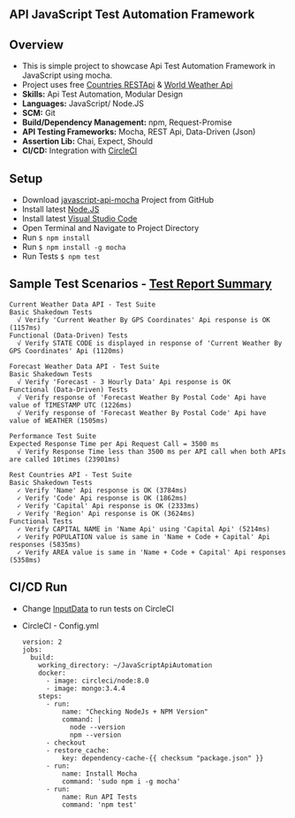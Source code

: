 ## API JavaScript Test Automation Framework


## Overview
* This is simple project to showcase Api Test Automation Framework in JavaScript using mocha.
* Project uses free [Countries RESTApi](http://restcountries.eu) & [World Weather Api](https://www.weatherbit.io/api)
* **Skills:** Api Test Automation, Modular Design
* **Languages:** JavaScript/ Node.JS
* **SCM:** Git
* **Build/Dependency Management:** npm, Request-Promise
* **API Testing Frameworks:** Mocha, REST Api, Data-Driven (Json)
* **Assertion Lib:** Chai, Expect, Should
* **CI/CD:** Integration with [CircleCI](https://circleci.com/gh/irfanalinoor)

## Setup
* Download [javascript-api-mocha](https://github.com/irfanalinoor/javascript-api-mocha) Project from GitHub
* Install latest [Node.JS](https://nodejs.org/en/download/)
* Install latest [Visual Studio Code](https://code.visualstudio.com/download)
* Open Terminal and Navigate to Project Directory
* Run `$ npm install`
* Run `$ npm install -g mocha`
* Run Tests `$ npm test`

## Sample Test Scenarios - [Test Report Summary](http://htmlpreview.github.io/?https://github.com/irfanalinoor/ApiJavaScriptAutomation/blob/master/mochawesome-report/mochawesome.html)

    Current Weather Data API - Test Suite
    Basic Shakedown Tests
      √ Verify 'Current Weather By GPS Coordinates' Api response is OK (1157ms)
    Functional (Data-Driven) Tests
      √ Verify STATE CODE is displayed in response of 'Current Weather By GPS Coordinates' Api (1120ms)

    Forecast Weather Data API - Test Suite
    Basic Shakedown Tests
      √ Verify 'Forecast - 3 Hourly Data' Api response is OK
    Functional (Data-Driven) Tests
      √ Verify response of 'Forecast Weather By Postal Code' Api have value of TIMESTAMP UTC (1226ms)
      √ Verify response of 'Forecast Weather By Postal Code' Api have value of WEATHER (1505ms)

    Performance Test Suite
    Expected Response Time per Api Request Call = 3500 ms
      √ Verify Response Time less than 3500 ms per API call when both APIs are called 10times (23901ms)

    Rest Countries API - Test Suite
    Basic Shakedown Tests
      ✓ Verify 'Name' Api response is OK (3784ms)
      ✓ Verify 'Code' Api response is OK (1862ms)
      ✓ Verify 'Capital' Api response is OK (2333ms)
      ✓ Verify 'Region' Api response is OK (3624ms)
    Functional Tests
      ✓ Verify CAPITAL NAME in 'Name Api' using 'Capital Api' (5214ms)
      ✓ Verify POPULATION value is same in 'Name + Code + Capital' Api responses (5835ms)
      ✓ Verify AREA value is same in 'Name + Code + Capital' Api responses (5358ms)


## CI/CD Run
- Change [InputData](https://github.com/irfanalinoor/javascript-api-mocha/blob/master/resource/datafile/InputData.json) to run tests on CircleCI

- CircleCI - Config.yml

      version: 2
      jobs:
        build:
          working_directory: ~/JavaScriptApiAutomation
          docker:
            - image: circleci/node:8.0
            - image: mongo:3.4.4
          steps:
            - run:
                name: "Checking NodeJs + NPM Version"
                command: |
                  node --version
                  npm --version
            - checkout
            - restore_cache:
                key: dependency-cache-{{ checksum "package.json" }}
            - run:
                name: Install Mocha
                command: 'sudo npm i -g mocha'
            - run:
                name: Run API Tests
                command: 'npm test'

    
